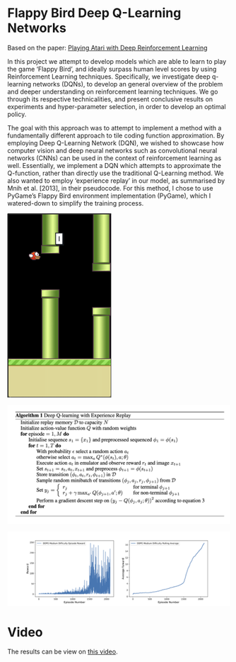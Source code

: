 # Flappy Bird Deep Q-Learning Networks

Based on the paper: [Playing Atari with Deep Reinforcement Learning](https://arxiv.org/abs/1312.5602)

In this project we attempt to develop models which are able to learn to play the game ‘Flappy Bird’, and ideally surpass human level scores by using Reinforcement Learning techniques. Specifically, we investigate deep q-learning networks (DQNs), to develop an general overview of the problem and deeper understanding on reinforcement learning techniques. We go through its respective technicalities, and present conclusive results on experiments and hyper-parameter selection, in order to develop an optimal policy.

The goal with this approach was to attempt to implement a method with a fundamentally different approach to tile coding function approximation. By employing Deep Q-Learning Network (DQN), we wished to showcase how computer vision and deep neural networks such as convolutional neural networks (CNNs) can be used in the context of reinforcement learning as well. Essentially, we implement a DQN which attempts to approximate the Q-function, rather than directly use the traditional Q-Learning method. We also wanted to employ ‘experience replay’ in our model, as summarised by Mnih et al. [2013], in their pseudocode. For this method, I chose to use PyGame’s Flappy Bird environment implementation (PyGame), which I watered-down to simplify the training process.

![Hard](img/Hard.png)

![Pseudocode](img/DQNPseudocode.png)

![Graph](img/Graph.png)

# Video
The results can be view on [this video](https://youtu.be/db9bNbZNRjw).
